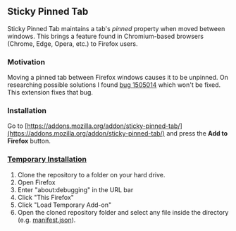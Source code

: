 ## Sticky Pinned Tab
Sticky Pinned Tab maintains a tab's _pinned_ property when moved between windows. This brings a feature found in Chromium-based browsers (Chrome, Edge, Opera, etc.) to Firefox users.

### Motivation

Moving a pinned tab between Firefox windows causes it to be unpinned. On researching possible solutions I found [bug 1505014](https://bugzilla.mozilla.org/show_bug.cgi?id=1505014) which won't be fixed. This extension fixes that bug.
### Installation
Go to [https://addons.mozilla.org/addon/sticky-pinned-tab/](https://addons.mozilla.org/addon/sticky-pinned-tab/) and press
the **Add to Firefox** button.
### [Temporary Installation](https://extensionworkshop.com/documentation/develop/temporary-installation-in-firefox/)
1. Clone the repository to a folder on your hard drive.
2. Open Firefox
3. Enter "about:debugging" in the URL bar
4. Click "This Firefox"
5. Click "Load Temporary Add-on"
6. Open the cloned repository folder and select any file inside the directory (e.g. [manifest.json](manifest.json)).
